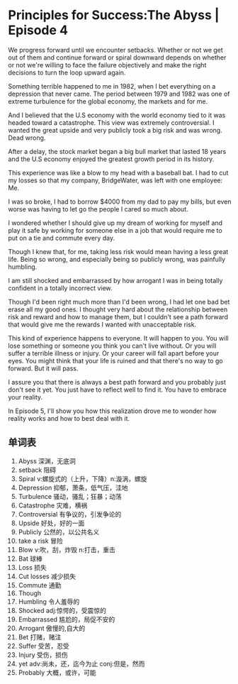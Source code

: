 # Principles for Success:The Abyss | Episode 4

We progress forward until we encounter setbacks. Whether or not we get out of them and continue forward or spiral downward depends on whether or not we're willing to face the failure objectively and make the right decisions to turn the loop upward again.

Something terrible happened to me in 1982, when I bet everything on a depression that never came. The period between 1979 and 1982 was one of extreme turbulence for the global economy, the markets and for me.

And I believed that the U.S economy with the world economy tied to it was headed toward a catastrophe. This view was extremely controversial. I wanted the great upside and very publicly took a big risk and was wrong. Dead wrong.

After a delay, the stock market began a big bull market that lasted 18 years and the U.S economy enjoyed the greatest growth period in its history.

This experience was like a blow to my head with a baseball bat. I had to cut my losses so that my company, BridgeWater, was left with one employee: Me.

I was so broke, I had to borrow $4000 from my dad to pay my bills, but even worse was having to let go the people I cared so much about.

I wondered whether I should give up my dream of working for myself and play it safe by working for someone else in a job that would require me to put on a tie and commute every day.

Though I knew that, for me, taking less risk would mean having a less great life. Being so wrong, and especially being so publicly wrong, was painfully humbling.

I am still shocked and embarrassed by how arrogant I was in being totally confident in a totally incorrect view. 

Though I'd been right much more than I'd been wrong, I had let one bad bet erase all my good ones. I thought very hard about the relationship between risk and reward and how to manage them, but I couldn't see a path forward that would give me the rewards I wanted with unacceptable risk.

This kind of experience happens to everyone. It will happen to you. You will lose something or someone you think you can't live without. Or you will suffer a terrible illness or injury. Or your career will fall apart before your eyes. You might think that your life is ruined and that there's no way to go forward. But it will pass.

I assure you that there is always a best path forward and you probably just don't see it yet. You just have to reflect well to find it. You have to embrace your reality.

In Episode 5, I'll show you how this realization drove me to wonder how reality works and how to best deal with it.





## 单词表

1. Abyss 深渊，无底洞
2. setback 阻碍
3. Spiral v:螺旋式的（上升，下降）n:漩涡，螺旋
4. Depression 抑郁，萧条，低气压，洼地
5. Turbulence 骚动，骚乱；狂暴；动荡
6. Catastrophe 灾难，横祸
7. Controversial 有争议的，引发争论的
8. Upside 好处，好的一面
9. Publicly 公然的，以公共名义
10. take a risk 冒险
11. Blow v:吹，刮，炸毁 n:打击，重击
12. Bat 球棒
13. Loss 损失
14. Cut losses 减少损失
15. Commute 通勤
16. Though
17. Humbling 令人羞辱的
18. Shocked adj:惊愕的，受震惊的
19. Embarrassed 尴尬的，局促不安的
20. Arrogant 傲慢的,自大的
21. Bet 打赌，赌注
22. Suffer 受苦，忍受
23. Injury 受伤，损伤
24. yet adv:尚未，还，迄今为止 conj:但是，然而
25. Probably 大概，或许，可能